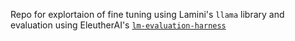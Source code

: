 Repo for explortaion of fine tuning using Lamini's `llama` library and evaluation using EleutherAI's [`lm-evaluation-harness`](https://github.com/EleutherAI/lm-evaluation-harness)
